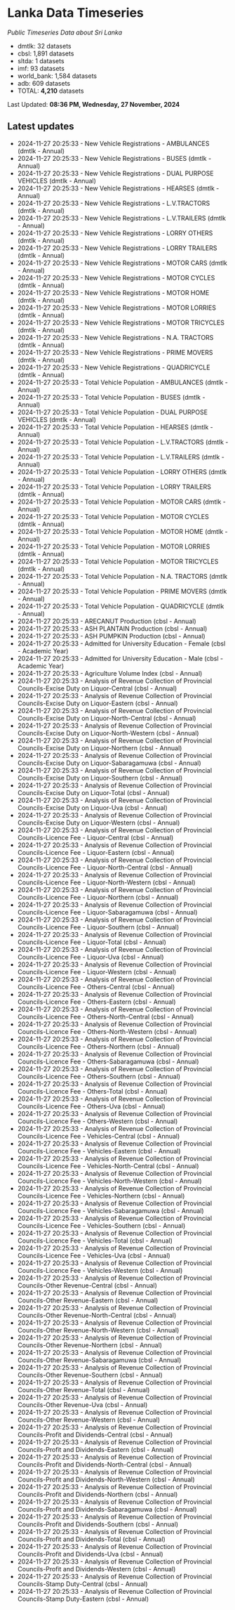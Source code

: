 # Lanka Data Timeseries
*Public Timeseries Data about Sri Lanka*

* dmtlk: 32 datasets
* cbsl: 1,891 datasets
* sltda: 1 datasets
* imf: 93 datasets
* world_bank: 1,584 datasets
* adb: 609 datasets
* TOTAL: **4,210** datasets

Last Updated: **08:36 PM, Wednesday, 27 November, 2024**

## Latest updates

* 2024-11-27 20:25:33 - New Vehicle Registrations - AMBULANCES (dmtlk - Annual)
* 2024-11-27 20:25:33 - New Vehicle Registrations - BUSES (dmtlk - Annual)
* 2024-11-27 20:25:33 - New Vehicle Registrations - DUAL PURPOSE VEHICLES (dmtlk - Annual)
* 2024-11-27 20:25:33 - New Vehicle Registrations - HEARSES (dmtlk - Annual)
* 2024-11-27 20:25:33 - New Vehicle Registrations - L.V.TRACTORS (dmtlk - Annual)
* 2024-11-27 20:25:33 - New Vehicle Registrations - L.V.TRAILERS (dmtlk - Annual)
* 2024-11-27 20:25:33 - New Vehicle Registrations - LORRY OTHERS (dmtlk - Annual)
* 2024-11-27 20:25:33 - New Vehicle Registrations - LORRY TRAILERS (dmtlk - Annual)
* 2024-11-27 20:25:33 - New Vehicle Registrations - MOTOR CARS (dmtlk - Annual)
* 2024-11-27 20:25:33 - New Vehicle Registrations - MOTOR CYCLES (dmtlk - Annual)
* 2024-11-27 20:25:33 - New Vehicle Registrations - MOTOR HOME (dmtlk - Annual)
* 2024-11-27 20:25:33 - New Vehicle Registrations - MOTOR LORRIES (dmtlk - Annual)
* 2024-11-27 20:25:33 - New Vehicle Registrations - MOTOR TRICYCLES (dmtlk - Annual)
* 2024-11-27 20:25:33 - New Vehicle Registrations - N.A. TRACTORS (dmtlk - Annual)
* 2024-11-27 20:25:33 - New Vehicle Registrations - PRIME MOVERS (dmtlk - Annual)
* 2024-11-27 20:25:33 - New Vehicle Registrations - QUADRICYCLE (dmtlk - Annual)
* 2024-11-27 20:25:33 - Total Vehicle Population - AMBULANCES (dmtlk - Annual)
* 2024-11-27 20:25:33 - Total Vehicle Population - BUSES (dmtlk - Annual)
* 2024-11-27 20:25:33 - Total Vehicle Population - DUAL PURPOSE VEHICLES (dmtlk - Annual)
* 2024-11-27 20:25:33 - Total Vehicle Population - HEARSES (dmtlk - Annual)
* 2024-11-27 20:25:33 - Total Vehicle Population - L.V.TRACTORS (dmtlk - Annual)
* 2024-11-27 20:25:33 - Total Vehicle Population - L.V.TRAILERS (dmtlk - Annual)
* 2024-11-27 20:25:33 - Total Vehicle Population - LORRY OTHERS (dmtlk - Annual)
* 2024-11-27 20:25:33 - Total Vehicle Population - LORRY TRAILERS (dmtlk - Annual)
* 2024-11-27 20:25:33 - Total Vehicle Population - MOTOR CARS (dmtlk - Annual)
* 2024-11-27 20:25:33 - Total Vehicle Population - MOTOR CYCLES (dmtlk - Annual)
* 2024-11-27 20:25:33 - Total Vehicle Population - MOTOR HOME (dmtlk - Annual)
* 2024-11-27 20:25:33 - Total Vehicle Population - MOTOR LORRIES (dmtlk - Annual)
* 2024-11-27 20:25:33 - Total Vehicle Population - MOTOR TRICYCLES (dmtlk - Annual)
* 2024-11-27 20:25:33 - Total Vehicle Population - N.A. TRACTORS (dmtlk - Annual)
* 2024-11-27 20:25:33 - Total Vehicle Population - PRIME MOVERS (dmtlk - Annual)
* 2024-11-27 20:25:33 - Total Vehicle Population - QUADRICYCLE (dmtlk - Annual)
* 2024-11-27 20:25:33 - ARECANUT Production (cbsl - Annual)
* 2024-11-27 20:25:33 - ASH PLANTAIN Production (cbsl - Annual)
* 2024-11-27 20:25:33 - ASH PUMPKIN Production (cbsl - Annual)
* 2024-11-27 20:25:33 - Admitted for University Education - Female (cbsl - Academic Year)
* 2024-11-27 20:25:33 - Admitted for University Education - Male (cbsl - Academic Year)
* 2024-11-27 20:25:33 - Agriculture Volume Index (cbsl - Annual)
* 2024-11-27 20:25:33 - Analysis of Revenue Collection of Provincial Councils-Excise Duty on Liquor-Central (cbsl - Annual)
* 2024-11-27 20:25:33 - Analysis of Revenue Collection of Provincial Councils-Excise Duty on Liquor-Eastern (cbsl - Annual)
* 2024-11-27 20:25:33 - Analysis of Revenue Collection of Provincial Councils-Excise Duty on Liquor-North-Central (cbsl - Annual)
* 2024-11-27 20:25:33 - Analysis of Revenue Collection of Provincial Councils-Excise Duty on Liquor-North-Western (cbsl - Annual)
* 2024-11-27 20:25:33 - Analysis of Revenue Collection of Provincial Councils-Excise Duty on Liquor-Northern (cbsl - Annual)
* 2024-11-27 20:25:33 - Analysis of Revenue Collection of Provincial Councils-Excise Duty on Liquor-Sabaragamuwa (cbsl - Annual)
* 2024-11-27 20:25:33 - Analysis of Revenue Collection of Provincial Councils-Excise Duty on Liquor-Southern (cbsl - Annual)
* 2024-11-27 20:25:33 - Analysis of Revenue Collection of Provincial Councils-Excise Duty on Liquor-Total (cbsl - Annual)
* 2024-11-27 20:25:33 - Analysis of Revenue Collection of Provincial Councils-Excise Duty on Liquor-Uva (cbsl - Annual)
* 2024-11-27 20:25:33 - Analysis of Revenue Collection of Provincial Councils-Excise Duty on Liquor-Western (cbsl - Annual)
* 2024-11-27 20:25:33 - Analysis of Revenue Collection of Provincial Councils-Licence Fee - Liquor-Central (cbsl - Annual)
* 2024-11-27 20:25:33 - Analysis of Revenue Collection of Provincial Councils-Licence Fee - Liquor-Eastern (cbsl - Annual)
* 2024-11-27 20:25:33 - Analysis of Revenue Collection of Provincial Councils-Licence Fee - Liquor-North-Central (cbsl - Annual)
* 2024-11-27 20:25:33 - Analysis of Revenue Collection of Provincial Councils-Licence Fee - Liquor-North-Western (cbsl - Annual)
* 2024-11-27 20:25:33 - Analysis of Revenue Collection of Provincial Councils-Licence Fee - Liquor-Northern (cbsl - Annual)
* 2024-11-27 20:25:33 - Analysis of Revenue Collection of Provincial Councils-Licence Fee - Liquor-Sabaragamuwa (cbsl - Annual)
* 2024-11-27 20:25:33 - Analysis of Revenue Collection of Provincial Councils-Licence Fee - Liquor-Southern (cbsl - Annual)
* 2024-11-27 20:25:33 - Analysis of Revenue Collection of Provincial Councils-Licence Fee - Liquor-Total (cbsl - Annual)
* 2024-11-27 20:25:33 - Analysis of Revenue Collection of Provincial Councils-Licence Fee - Liquor-Uva (cbsl - Annual)
* 2024-11-27 20:25:33 - Analysis of Revenue Collection of Provincial Councils-Licence Fee - Liquor-Western (cbsl - Annual)
* 2024-11-27 20:25:33 - Analysis of Revenue Collection of Provincial Councils-Licence Fee - Others-Central (cbsl - Annual)
* 2024-11-27 20:25:33 - Analysis of Revenue Collection of Provincial Councils-Licence Fee - Others-Eastern (cbsl - Annual)
* 2024-11-27 20:25:33 - Analysis of Revenue Collection of Provincial Councils-Licence Fee - Others-North-Central (cbsl - Annual)
* 2024-11-27 20:25:33 - Analysis of Revenue Collection of Provincial Councils-Licence Fee - Others-North-Western (cbsl - Annual)
* 2024-11-27 20:25:33 - Analysis of Revenue Collection of Provincial Councils-Licence Fee - Others-Northern (cbsl - Annual)
* 2024-11-27 20:25:33 - Analysis of Revenue Collection of Provincial Councils-Licence Fee - Others-Sabaragamuwa (cbsl - Annual)
* 2024-11-27 20:25:33 - Analysis of Revenue Collection of Provincial Councils-Licence Fee - Others-Southern (cbsl - Annual)
* 2024-11-27 20:25:33 - Analysis of Revenue Collection of Provincial Councils-Licence Fee - Others-Total (cbsl - Annual)
* 2024-11-27 20:25:33 - Analysis of Revenue Collection of Provincial Councils-Licence Fee - Others-Uva (cbsl - Annual)
* 2024-11-27 20:25:33 - Analysis of Revenue Collection of Provincial Councils-Licence Fee - Others-Western (cbsl - Annual)
* 2024-11-27 20:25:33 - Analysis of Revenue Collection of Provincial Councils-Licence Fee - Vehicles-Central (cbsl - Annual)
* 2024-11-27 20:25:33 - Analysis of Revenue Collection of Provincial Councils-Licence Fee - Vehicles-Eastern (cbsl - Annual)
* 2024-11-27 20:25:33 - Analysis of Revenue Collection of Provincial Councils-Licence Fee - Vehicles-North-Central (cbsl - Annual)
* 2024-11-27 20:25:33 - Analysis of Revenue Collection of Provincial Councils-Licence Fee - Vehicles-North-Western (cbsl - Annual)
* 2024-11-27 20:25:33 - Analysis of Revenue Collection of Provincial Councils-Licence Fee - Vehicles-Northern (cbsl - Annual)
* 2024-11-27 20:25:33 - Analysis of Revenue Collection of Provincial Councils-Licence Fee - Vehicles-Sabaragamuwa (cbsl - Annual)
* 2024-11-27 20:25:33 - Analysis of Revenue Collection of Provincial Councils-Licence Fee - Vehicles-Southern (cbsl - Annual)
* 2024-11-27 20:25:33 - Analysis of Revenue Collection of Provincial Councils-Licence Fee - Vehicles-Total (cbsl - Annual)
* 2024-11-27 20:25:33 - Analysis of Revenue Collection of Provincial Councils-Licence Fee - Vehicles-Uva (cbsl - Annual)
* 2024-11-27 20:25:33 - Analysis of Revenue Collection of Provincial Councils-Licence Fee - Vehicles-Western (cbsl - Annual)
* 2024-11-27 20:25:33 - Analysis of Revenue Collection of Provincial Councils-Other Revenue-Central (cbsl - Annual)
* 2024-11-27 20:25:33 - Analysis of Revenue Collection of Provincial Councils-Other Revenue-Eastern (cbsl - Annual)
* 2024-11-27 20:25:33 - Analysis of Revenue Collection of Provincial Councils-Other Revenue-North-Central (cbsl - Annual)
* 2024-11-27 20:25:33 - Analysis of Revenue Collection of Provincial Councils-Other Revenue-North-Western (cbsl - Annual)
* 2024-11-27 20:25:33 - Analysis of Revenue Collection of Provincial Councils-Other Revenue-Northern (cbsl - Annual)
* 2024-11-27 20:25:33 - Analysis of Revenue Collection of Provincial Councils-Other Revenue-Sabaragamuwa (cbsl - Annual)
* 2024-11-27 20:25:33 - Analysis of Revenue Collection of Provincial Councils-Other Revenue-Southern (cbsl - Annual)
* 2024-11-27 20:25:33 - Analysis of Revenue Collection of Provincial Councils-Other Revenue-Total (cbsl - Annual)
* 2024-11-27 20:25:33 - Analysis of Revenue Collection of Provincial Councils-Other Revenue-Uva (cbsl - Annual)
* 2024-11-27 20:25:33 - Analysis of Revenue Collection of Provincial Councils-Other Revenue-Western (cbsl - Annual)
* 2024-11-27 20:25:33 - Analysis of Revenue Collection of Provincial Councils-Profit and Dividends-Central (cbsl - Annual)
* 2024-11-27 20:25:33 - Analysis of Revenue Collection of Provincial Councils-Profit and Dividends-Eastern (cbsl - Annual)
* 2024-11-27 20:25:33 - Analysis of Revenue Collection of Provincial Councils-Profit and Dividends-North-Central (cbsl - Annual)
* 2024-11-27 20:25:33 - Analysis of Revenue Collection of Provincial Councils-Profit and Dividends-North-Western (cbsl - Annual)
* 2024-11-27 20:25:33 - Analysis of Revenue Collection of Provincial Councils-Profit and Dividends-Northern (cbsl - Annual)
* 2024-11-27 20:25:33 - Analysis of Revenue Collection of Provincial Councils-Profit and Dividends-Sabaragamuwa (cbsl - Annual)
* 2024-11-27 20:25:33 - Analysis of Revenue Collection of Provincial Councils-Profit and Dividends-Southern (cbsl - Annual)
* 2024-11-27 20:25:33 - Analysis of Revenue Collection of Provincial Councils-Profit and Dividends-Total (cbsl - Annual)
* 2024-11-27 20:25:33 - Analysis of Revenue Collection of Provincial Councils-Profit and Dividends-Uva (cbsl - Annual)
* 2024-11-27 20:25:33 - Analysis of Revenue Collection of Provincial Councils-Profit and Dividends-Western (cbsl - Annual)
* 2024-11-27 20:25:33 - Analysis of Revenue Collection of Provincial Councils-Stamp Duty-Central (cbsl - Annual)
* 2024-11-27 20:25:33 - Analysis of Revenue Collection of Provincial Councils-Stamp Duty-Eastern (cbsl - Annual)